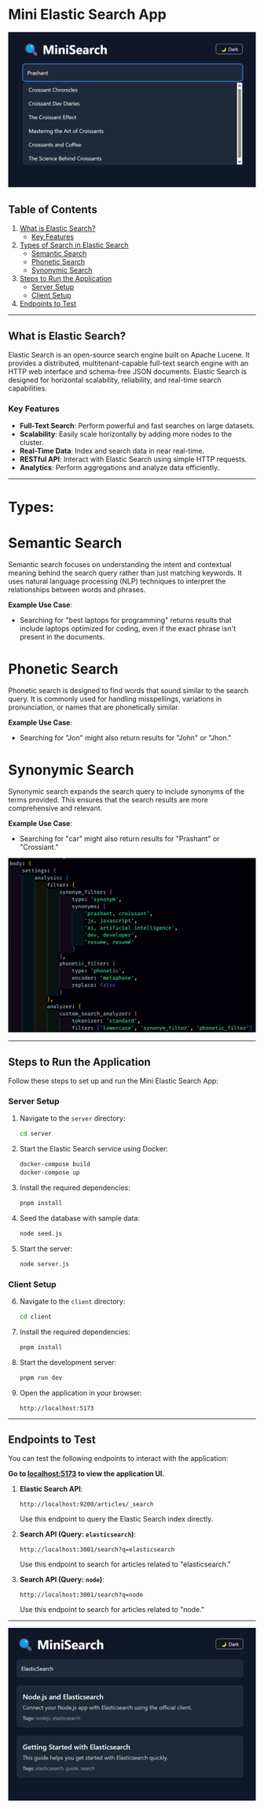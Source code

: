 # Mini Elastic Search App

![Application Screenshot](assets/prashant.png)

## Table of Contents
1. [What is Elastic Search?](#what-is-elastic-search)
    - [Key Features](#key-features)
2. [Types of Search in Elastic Search](#types-of-search-in-elastic-search)
    - [Semantic Search](#semantic-search)
    - [Phonetic Search](#phonetic-search)
    - [Synonymic Search](#synonymic-search)
3. [Steps to Run the Application](#steps-to-run-the-application)
    - [Server Setup](#server-setup)
    - [Client Setup](#client-setup)
4. [Endpoints to Test](#endpoints-to-test)

---

## What is Elastic Search?

Elastic Search is an open-source search engine built on Apache Lucene. It provides a distributed, multitenant-capable full-text search engine with an HTTP web interface and schema-free JSON documents. Elastic Search is designed for horizontal scalability, reliability, and real-time search capabilities.

### Key Features
- **Full-Text Search**: Perform powerful and fast searches on large datasets.
- **Scalability**: Easily scale horizontally by adding more nodes to the cluster.
- **Real-Time Data**: Index and search data in near real-time.
- **RESTful API**: Interact with Elastic Search using simple HTTP requests.
- **Analytics**: Perform aggregations and analyze data efficiently.

---

# Types:
# Semantic Search
Semantic search focuses on understanding the intent and contextual meaning behind the search query rather than just matching keywords. It uses natural language processing (NLP) techniques to interpret the relationships between words and phrases.

**Example Use Case**:
- Searching for "best laptops for programming" returns results that include laptops optimized for coding, even if the exact phrase isn't present in the documents.

# Phonetic Search
Phonetic search is designed to find words that sound similar to the search query. It is commonly used for handling misspellings, variations in pronunciation, or names that are phonetically similar.

**Example Use Case**:
- Searching for "Jon" might also return results for "John" or "Jhon."

# Synonymic Search
Synonymic search expands the search query to include synonyms of the terms provided. This ensures that the search results are more comprehensive and relevant.

**Example Use Case**:
- Searching for "car" might also return results for "Prashant" or "Crossiant."

![Search Filters](assets/filter.png)

---

## Steps to Run the Application

Follow these steps to set up and run the Mini Elastic Search App:

### Server Setup
1. Navigate to the `server` directory:
    ```bash
    cd server
    ```
2. Start the Elastic Search service using Docker:
    ```bash
    docker-compose build
    docker-compose up
    ```
3. Install the required dependencies:
    ```bash
    pnpm install
    ```
4. Seed the database with sample data:
    ```bash
    node seed.js
    ```
5. Start the server:
    ```bash
    node server.js
    ```

### Client Setup
6. Navigate to the `client` directory:
    ```bash
    cd client
    ```
7. Install the required dependencies:
    ```bash
    pnpm install
    ```
8. Start the development server:
    ```bash
    pnpm run dev
    ```
9. Open the application in your browser:
    ```
    http://localhost:5173
    ```

---

## Endpoints to Test

You can test the following endpoints to interact with the application:

**Go to [localhost:5173](http://localhost:5173) to view the application UI.**

1. **Elastic Search API**:
    ```
    http://localhost:9200/articles/_search
    ```
    Use this endpoint to query the Elastic Search index directly.

2. **Search API (Query: `elasticsearch`)**:
    ```
    http://localhost:3001/search?q=elasticsearch
    ```
    Use this endpoint to search for articles related to "elasticsearch."

3. **Search API (Query: `node`)**:
    ```
    http://localhost:3001/search?q=node
    ```
    Use this endpoint to search for articles related to "node."

---

![Application UI](assets/UI.png)